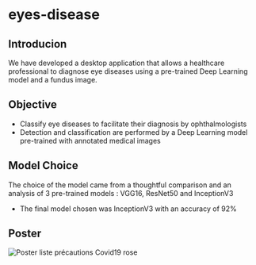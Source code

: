 # eyes-disease

## Introducion
We have developed a desktop application that allows a healthcare professional to diagnose eye diseases using a pre-trained Deep Learning model and a fundus image.

## Objective

- Classify eye diseases to facilitate their diagnosis by ophthalmologists
- Detection and classification are performed by a Deep Learning model pre-trained with annotated medical images

## Model Choice 

The choice of the model came from a thoughtful comparison and an analysis of 3 pre-trained models : VGG16, ResNet50 and InceptionV3
 - The final model chosen was InceptionV3 with an accuracy of 92%


## Poster

![Poster liste précautions Covid19 rose](https://github.com/zznadazz/eyes-disease/assets/102244434/7acc4521-da11-4229-a832-af2aab278b08)


